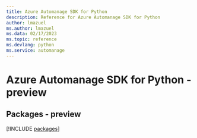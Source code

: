 ```yaml
---
title: Azure Automanage SDK for Python
description: Reference for Azure Automanage SDK for Python
author: lmazuel
ms.author: lmazuel
ms.data: 02/17/2023
ms.topic: reference
ms.devlang: python
ms.service: automanage
---
```

# Azure Automanage SDK for Python - preview
## Packages - preview
[!INCLUDE [packages](automanage-index.md)]